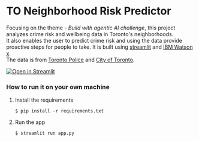 # TO Neighborhood Risk Predictor

Focusing on the theme - *Build with agentic AI challenge*, this project analyzes crime risk and wellbeing data in Toronto's neighborhoods.  
It also enables the user to predict crime risk and using the data provide proactive steps for people to take. 
It is built using [streamlit](https://streamlit.io/cloud) and [IBM Watson x](https://www.ibm.com/products/watsonx).  
The data is from [Toronto Police](https://data.torontopolice.on.ca/datasets/TorontoPS::major-crime-indicators-open-data/about) and [City of Toronto](https://data.urbandatacentre.ca/organization/city-of-toronto-open-data?q=wellbeing&sort=score+desc%2C+metadata_modified+desc&page=1).
    
[![Open in Streamlit](https://static.streamlit.io/badges/streamlit_badge_black_white.svg)](https://to-community-safety-predictor.streamlit.app/)

### How to run it on your own machine

1. Install the requirements

   ```
   $ pip install -r requirements.txt
   ```

2. Run the app

   ```
   $ streamlit run app.py
   ```
